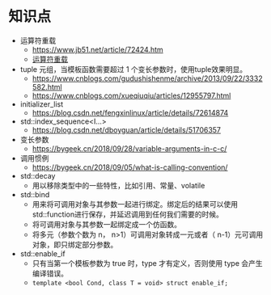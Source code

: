 # 知识点
- 运算符重载
  - https://www.jb51.net/article/72424.htm
  - [运算符重载](https://www.cnblogs.com/Mayfly-nymph/p/9034936.html#:~:text=%E4%BD%9C%E4%B8%BA%E5%8F%8B%E5%85%83%E5%87%BD%E6%95%B0%E9%87%8D%E8%BD%BD%20%E8%80%8C%E5%AF%B9%E4%BA%8E%E7%AC%AC%E4%BA%8C%E7%A7%8D%E5%BD%A2%E5%BC%8F%E7%9A%84%E9%87%8D%E8%BD%BD%EF%BC%9A,%E5%8F%8B%E5%85%83%E5%87%BD%E6%95%B0%EF%BC%88%E5%8F%8B%E5%85%83%E5%87%BD%E6%95%B0%E5%88%99%E6%98%AF%E6%8C%87%E6%9F%90%E4%BA%9B%E8%99%BD%E7%84%B6%E4%B8%8D%E6%98%AF%E7%B1%BB%E6%88%90%E5%91%98%E5%8D%B4%E8%83%BD%E5%A4%9F%E8%AE%BF%E9%97%AE%E7%B1%BB%E7%9A%84%E6%89%80%E6%9C%89%E6%88%90%E5%91%98%E7%9A%84%E5%87%BD%E6%95%B0%EF%BC%89%E8%BF%9B%E8%A1%8C%E9%87%8D%E8%BD%BD%EF%BC%8C%E9%82%A3%E4%B9%88%E5%AE%83%E5%B0%B1%E4%B8%8D%E5%AD%98%E5%9C%A8this%E6%8C%87%E9%92%88%E4%BA%86%EF%BC%8C%E6%89%80%E4%BB%A5%E9%9C%80%E8%A6%81%E5%AE%9A%E4%B9%89%E4%B8%A4%E4%B8%AA%E5%8F%82%E6%95%B0%E6%9D%A5%E8%BF%90%E7%AE%97%EF%BC%88%E5%AF%B9%E4%BA%8E%E5%8F%8C%E7%9B%AE%E8%BF%90%E7%AE%97%E7%AC%A6%EF%BC%89%EF%BC%8C%20%E8%80%8C%E5%8F%8B%E5%85%83%E5%87%BD%E6%95%B0%E7%9A%84%E5%AE%9E%E7%8E%B0%E5%8F%AF%E4%BB%A5%E5%9C%A8%E5%A4%96%E9%9D%A2%E5%AE%9A%E4%B9%89%EF%BC%8C%E4%BD%86%E5%BF%85%E9%A1%BB%E5%9C%A8%E7%B1%BB%E5%86%85%E9%83%A8%E5%A3%B0%E6%98%8E%20%E3%80%82)
- tuple	元组，当模板函数需要超过 1 个变长参数时，使用tuple效果明显。  
  - https://www.cnblogs.com/gudushishenme/archive/2013/09/22/3332582.html  
  - https://www.cnblogs.com/xueqiuqiu/articles/12955797.html  
- initializer_list
  -	https://blog.csdn.net/fengxinlinux/article/details/72614874
- std::index_sequence<I...>
  - https://blog.csdn.net/dboyguan/article/details/51706357
- 变长参数
  -	https://bygeek.cn/2018/09/28/variable-arguments-in-c-c/
- 调用惯例
  -	https://bygeek.cn/2018/09/05/what-is-calling-convention/
- std::decay
  - 用以移除类型中的一些特性，比如引用、常量、volatile
- std::bind  
  - 用来将可调用对象与其参数一起进行绑定。绑定后的结果可以使用 std::function进行保存，并延迟调用到任何我们需要的时候。
  - 将可调用对象与其参数一起绑定成一个仿函数。
  - 将多元（参数个数为 n， n>1）可调用对象转成一元或者（ n-1）元可调用对象，即只绑定部分参数。  
- std::enable_if
  - 只有当第一个模板参数为 true 时，type 才有定义，否则使用 type 会产生编译错误。	
  - `template <bool Cond, class T = void> struct enable_if;`